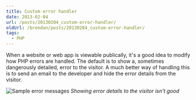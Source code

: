 ```yaml
---
title: Custom error handler
date: 2013-02-04
url: /posts/20130204_custom-error-handler/
oldUrl: /brendan/posts/20130204_custom-error-handler/
tags:
  - PHP
---
```


When a website or web app is viewable publically, it's a good idea to modify how PHP errors are handled. The default is to show a, sometimes dangerously detailed, error to the visitor. A much better way of handling this is to send an email to the developer and hide the error details from the visitor.

![Sample error messages](/images/brendan/error-messages.jpg)
_Showing error details to the visitor isn't good_

<script src="https://gist.github.com/brendanmurty/dfd5ba0cd6769f16b19eedae1044e339.js"></script>
